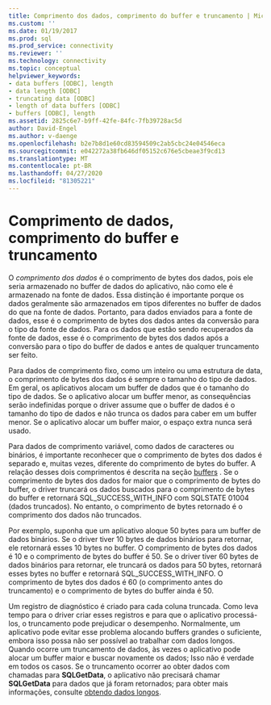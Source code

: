 ```yaml
---
title: Comprimento dos dados, comprimento do buffer e truncamento | Microsoft Docs
ms.custom: ''
ms.date: 01/19/2017
ms.prod: sql
ms.prod_service: connectivity
ms.reviewer: ''
ms.technology: connectivity
ms.topic: conceptual
helpviewer_keywords:
- data buffers [ODBC], length
- data length [ODBC]
- truncating data [ODBC]
- length of data buffers [ODBC]
- buffers [ODBC], length
ms.assetid: 2825c6e7-b9ff-42fe-84fc-7fb39728ac5d
author: David-Engel
ms.author: v-daenge
ms.openlocfilehash: b2e7b8d1e60cd83594509c2ab5cbc24e04546eca
ms.sourcegitcommit: e042272a38fb646df05152c676e5cbeae3f9cd13
ms.translationtype: MT
ms.contentlocale: pt-BR
ms.lasthandoff: 04/27/2020
ms.locfileid: "81305221"
---
```

# <a name="data-length-buffer-length-and-truncation"></a>Comprimento de dados, comprimento do buffer e truncamento
O *comprimento dos dados* é o comprimento de bytes dos dados, pois ele seria armazenado no buffer de dados do aplicativo, não como ele é armazenado na fonte de dados. Essa distinção é importante porque os dados geralmente são armazenados em tipos diferentes no buffer de dados do que na fonte de dados. Portanto, para dados enviados para a fonte de dados, esse é o comprimento de bytes dos dados antes da conversão para o tipo da fonte de dados. Para os dados que estão sendo recuperados da fonte de dados, esse é o comprimento de bytes dos dados após a conversão para o tipo do buffer de dados e antes de qualquer truncamento ser feito.  
  
 Para dados de comprimento fixo, como um inteiro ou uma estrutura de data, o comprimento de bytes dos dados é sempre o tamanho do tipo de dados. Em geral, os aplicativos alocam um buffer de dados que é o tamanho do tipo de dados. Se o aplicativo alocar um buffer menor, as consequências serão indefinidas porque o driver assume que o buffer de dados é o tamanho do tipo de dados e não trunca os dados para caber em um buffer menor. Se o aplicativo alocar um buffer maior, o espaço extra nunca será usado.  
  
 Para dados de comprimento variável, como dados de caracteres ou binários, é importante reconhecer que o comprimento de bytes dos dados é separado e, muitas vezes, diferente do comprimento de bytes do buffer. A relação desses dois comprimentos é descrita na seção [buffers](../../../odbc/reference/develop-app/buffers.md) . Se o comprimento de bytes dos dados for maior que o comprimento de bytes do buffer, o driver truncará os dados buscados para o comprimento de bytes do buffer e retornará SQL_SUCCESS_WITH_INFO com SQLSTATE 01004 (dados truncados). No entanto, o comprimento de bytes retornado é o comprimento dos dados não truncados.  
  
 Por exemplo, suponha que um aplicativo aloque 50 bytes para um buffer de dados binários. Se o driver tiver 10 bytes de dados binários para retornar, ele retornará esses 10 bytes no buffer. O comprimento de bytes dos dados é 10 e o comprimento de bytes do buffer é 50. Se o driver tiver 60 bytes de dados binários para retornar, ele truncará os dados para 50 bytes, retornará esses bytes no buffer e retornará SQL_SUCCESS_WITH_INFO. O comprimento de bytes dos dados é 60 (o comprimento antes do truncamento) e o comprimento de bytes do buffer ainda é 50.  
  
 Um registro de diagnóstico é criado para cada coluna truncada. Como leva tempo para o driver criar esses registros e para que o aplicativo processá-los, o truncamento pode prejudicar o desempenho. Normalmente, um aplicativo pode evitar esse problema alocando buffers grandes o suficiente, embora isso possa não ser possível ao trabalhar com dados longos. Quando ocorre um truncamento de dados, às vezes o aplicativo pode alocar um buffer maior e buscar novamente os dados; Isso não é verdade em todos os casos. Se o truncamento ocorrer ao obter dados com chamadas para **SQLGetData**, o aplicativo não precisará chamar **SQLGetData** para dados que já foram retornados; para obter mais informações, consulte [obtendo dados longos](../../../odbc/reference/develop-app/getting-long-data.md).
